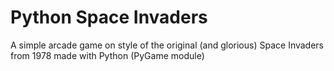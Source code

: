# Python Space Invaders
A simple arcade game on style of the original (and glorious) Space Invaders from 1978 made with Python (PyGame module)
